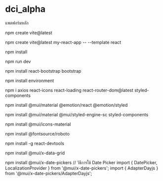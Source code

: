 # dci_alpha
แพตฟอร์มหลัก

npm create vite@latest

npm create vite@latest my-react-app -- --template react

npm install

npm run dev

npm install react-bootstrap bootstrap

npm install environment 

npm i axios react-icons react-loading react-router-dom@latest styled-components

npm install @mui/material @emotion/react @emotion/styled

npm install @mui/material @mui/styled-engine-sc styled-components

npm install @mui/icons-material

npm install @fontsource/roboto

npm install -g react-devtools

npm install @mui/x-data-grid

npm install @mui/x-date-pickers  // วิธีการใช้ Date Picker
  import { DatePicker, LocalizationProvider } from '@mui/x-date-pickers';
  import { AdapterDayjs } from '@mui/x-date-pickers/AdapterDayjs';
       <LocalizationProvider dateAdapter={AdapterDayjs}>
               <DatePicker/>
       </LocalizationProvider>
 
